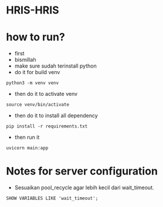 # HRIS-HRIS

# how to run?

- first
- bismillah
- make sure sudah terinstall python
- do it for build venv
```
python3 -m venv venv
```
- then do it to activate venv
```
source venv/bin/activate
```
- then do it to install all dependency
```
pip install -r requirements.txt
```
- then run it
```
uvicorn main:app
```


# Notes for server configuration
- Sesuaikan pool_recycle agar lebih kecil dari wait_timeout.
```
SHOW VARIABLES LIKE 'wait_timeout';
```
